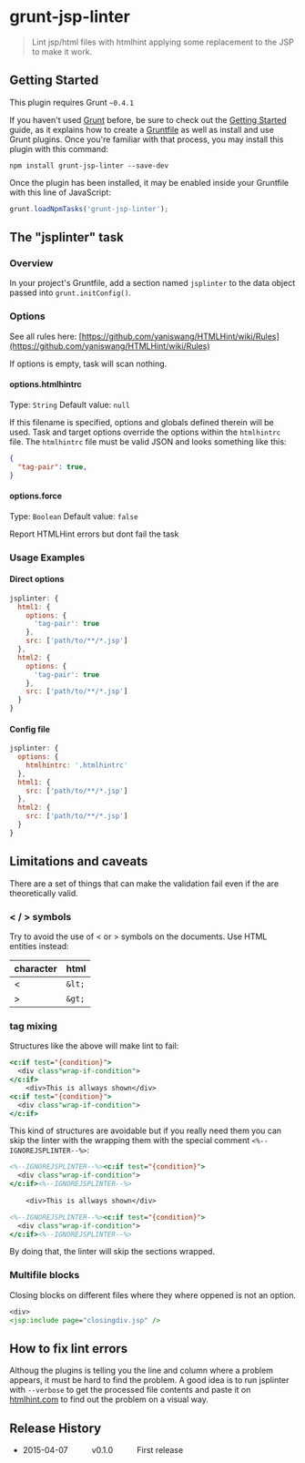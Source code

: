 # grunt-jsp-linter

> Lint jsp/html files with htmlhint applying some replacement to the JSP to make it work.

## Getting Started
This plugin requires Grunt `~0.4.1`

If you haven't used [Grunt](http://gruntjs.com/) before, be sure to check out the [Getting Started](http://gruntjs.com/getting-started) guide, as it explains how to create a [Gruntfile](http://gruntjs.com/sample-gruntfile) as well as install and use Grunt plugins. Once you're familiar with that process, you may install this plugin with this command:

```shell
npm install grunt-jsp-linter --save-dev
```

Once the plugin has been installed, it may be enabled inside your Gruntfile with this line of JavaScript:

```js
grunt.loadNpmTasks('grunt-jsp-linter');
```

## The "jsplinter" task

### Overview
In your project's Gruntfile, add a section named `jsplinter` to the data object passed into `grunt.initConfig()`.

### Options

See all rules here: [https://github.com/yaniswang/HTMLHint/wiki/Rules](https://github.com/yaniswang/HTMLHint/wiki/Rules)

If options is empty, task will scan nothing.

#### options.htmlhintrc
Type: `String`
Default value: `null`

If this filename is specified, options and globals defined therein will be used. Task and target options override the options within the `htmlhintrc` file. The `htmlhintrc` file must be valid JSON and looks something like this:

```json
{
  "tag-pair": true,
}
```

#### options.force
Type: `Boolean`
Default value: `false`

Report HTMLHint errors but dont fail the task

### Usage Examples

#### Direct options

```js
jsplinter: {
  html1: {
    options: {
      'tag-pair': true
    },
    src: ['path/to/**/*.jsp']
  },
  html2: {
    options: {
      'tag-pair': true
    },
    src: ['path/to/**/*.jsp']
  }
}
```

#### Config file

```js
jsplinter: {
  options: {
    htmlhintrc: '.htmlhintrc'
  },
  html1: {
    src: ['path/to/**/*.jsp']
  },
  html2: {
    src: ['path/to/**/*.jsp']
  }
}
```

## Limitations and caveats

There are a set of things that can make the validation fail even if the are theoretically valid.

### < / > symbols 

Try to avoid the use of < or > symbols on the documents. Use HTML entities instead:

| character   | html      |
| ----------- |-----------|
| <           | ```&lt;```|
| >           | ```&gt;```|

### tag mixing

Structures like the above will make lint to fail:

```jsp
<c:if test="{condition}">
  <div class"wrap-if-condition">
</c:if>
    <div>This is allways shown</div>
<c:if test="{condition}">
  <div class"wrap-if-condition">
</c:if>
```

This kind of structures are avoidable but if you really need them you can skip the linter with the wrapping them with the special comment ```<%--IGNOREJSPLINTER--%>```:

```jsp
<%--IGNOREJSPLINTER--%><c:if test="{condition}">
  <div class"wrap-if-condition">
</c:if><%--IGNOREJSPLINTER--%>
    
    <div>This is allways shown</div>

<%--IGNOREJSPLINTER--%><c:if test="{condition}">
  <div class"wrap-if-condition">
</c:if><%--IGNOREJSPLINTER--%>
```

By doing that, the linter will skip the sections wrapped.

### Multifile blocks

Closing blocks on different files where they where oppened is not an option.

```jsp
<div>
<jsp:include page="closingdiv.jsp" />
 ```

## How to fix lint errors

Althoug the plugins is telling you the line and column where a problem appears, it must be hard to find the problem. A good idea is to run jsplinter with ```--verbose``` to get the processed file contents and paste it on [htmlhint.com](http://htmlhint.com/) to find out the problem on a visual way.

## Release History

 * 2015-04-07   v0.1.0   First release

